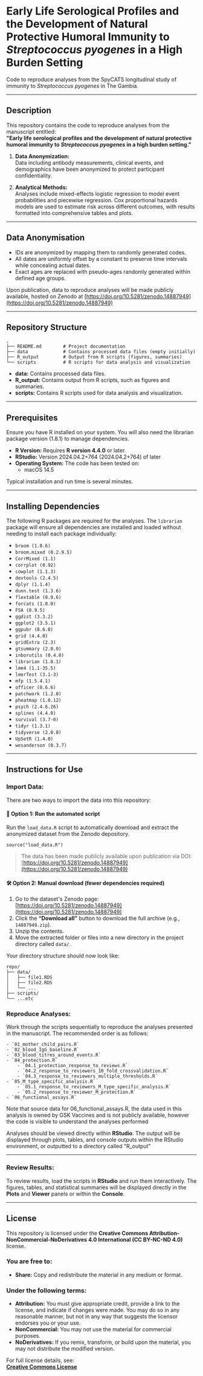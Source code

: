 # Early Life Serological Profiles and the Development of Natural Protective Humoral Immunity to *Streptococcus pyogenes* in a High Burden Setting 

Code to reproduce analyses from the SpyCATS longitudinal study of immunity to *Streptococcus pyogenes* in The Gambia.

---

## **Description**

This repository contains the code to reproduce analyses from the manuscript entitled:  
**"Early life serological profiles and the development of natural protective humoral immunity to *Streptococcus pyogenes* in a high burden setting."**

1. **Data Anonymization:**  
    Data including antibody measurements, clinical events, and demographics have been anonymized to protect participant confidentiality.

2. **Analytical Methods:**  
    Analyses include mixed-effects logistic regression to model event probabilities and piecewise regression. Cox proportional hazards models are used to estimate risk across different outcomes, with results formatted into comprehensive tables and plots.

---

## **Data Anonymisation**

- IDs are anonymized by mapping them to randomly generated codes.
- All dates are uniformly offset by a constant to preserve time intervals while concealing actual dates.
- Exact ages are replaced with pseudo-ages randomly generated within defined age groups.

Upon publication, data to reproduce analyses will be made publicly available, hosted on Zenodo at [https://doi.org/10.5281/zenodo.14887949](https://doi.org/10.5281/zenodo.14887949)

---

## **Repository Structure**

```
.
├── README.md        # Project documentation  
├── data             # Contains processed data files (empty initially)  
├── R_output         # Output from R scripts (figures, summaries)  
└── scripts          # R scripts for data analysis and visualization  
```
- **data:** Contains processed data files.  
- **R_output:** Contains output from R scripts, such as figures and summaries.  
- **scripts:** Contains R scripts used for data analysis and visualization.  

---

## **Prerequisites**

Ensure you have R installed on your system. You will also need the librarian package version (1.8.1) to manage dependencies.

- **R Version:** Requires **R version 4.4.0** or later.  
- **RStudio:** Version 2024.04.2+764 (2024.04.2+764) of later   
- **Operating System:** The code has been tested on:  
  - macOS 14.5  

Typical installation and run time is several minutes. 

---

## **Installing Dependencies**

The following R packages are required for the analyses. The `librarian` package will ensure all dependencies are installed and loaded without needing to install each package individually:

- `broom (1.0.6)`  
- `broom.mixed (0.2.9.5)`  
- `CorrMixed (1.1)`  
- `corrplot (0.92)`  
- `cowplot (1.1.3)` 
- `devtools (2.4.5)`
- `dplyr (1.1.4)`  
- `dunn.test (1.3.6)`  
- `flextable (0.9.6)`  
- `forcats (1.0.0)`  
- `FSA (0.9.5)`  
- `ggdist (3.3.2)`  
- `ggplot2 (3.5.1)`  
- `ggpubr (0.6.0)`  
- `grid (4.4.0)`  
- `gridExtra (2.3)`  
- `gtsummary (2.0.0)` 
- `inborutils (0.4.0)`
- `librarian (1.8.1)`  
- `lme4 (1.1-35.5)`  
- `lmerTest (3.1-3)`  
- `mfp (1.5.4.1)`  
- `officer (0.6.6)`  
- `patchwork (1.2.0)`  
- `pheatmap (1.0.12)`  
- `psych (2.4.6.26)`  
- `splines (4.4.0)`  
- `survival (3.7-0)`  
- `tidyr (1.3.1)`  
- `tidyverse (2.0.0)`  
- `UpSetR (1.4.0)`  
- `wesanderson (0.3.7)`  

---

## **Instructions for Use**

### **Import Data:**

There are two ways to import the data into this repository:

#### 🔁 **Option 1: Run the automated script**

Run the `load_data.R` script to automatically download and extract the anonymized dataset from the Zenodo depository.

`source("load_data.R")`

> The data has been made publicly available upon publication via DOI: [https://doi.org/10.5281/zenodo.14887949](https://doi.org/10.5281/zenodo.14887949)

#### 🛠 **Option 2: Manual download (fewer dependencies required)**

1. Go to the dataset's Zenodo page: [https://doi.org/10.5281/zenodo.14887949](https://doi.org/10.5281/zenodo.14887949)  
2. Click the **“Download all”** button to download the full archive (e.g., `14887949.zip`).  
3. Unzip the contents.  
4. Move the extracted folder or files into a new directory in the project directory called `data/`.

Your directory structure should now look like:

```
repo/
├── data/
│   ├── file1.RDS
│   ├── file2.RDS
│   └── ...
├── scripts/
└── ...etc
```



### **Reproduce Analyses:**

Work through the scripts sequentially to reproduce the analyses presented in the manuscript. The recommended order is as follows:

```
- `01_mother_child_pairs.R`  
- `02_blood_IgG_baseline.R`  
- `03_blood_titres_around_events.R`  
- `04_protection.R`  
    - `04.1_protection_response_to_reviews.R`
    - `04.2_response_to_reviewers_10_fold_crossvalidation.R`
    - `04.3_response_to_reviewers_multiple_thresholds.R`
- `05_M_type_specific_analysis.R`  
    - `05.1_response_to_reviewers_M_type_specific_analysis.R`
    - `05.2_response_to_reviewer_M_protection.R`
- `06_functional_assays.R`

```

Note that source data for 06_functional_assays.R, the data used in this analysis is owned by GSK Vaccines and is not publicly available, however the code is visible to understand the analyses performed

Analyses should be viewed directly within **RStudio**. The output will be displayed through plots, tables, and console outputs within the RStudio environment, or outputted to a directory called "R_output"

---

### **Review Results:**

To review results, load the scripts in **RStudio** and run them interactively. The figures, tables, and statistical summaries will be displayed directly in the **Plots** and **Viewer** panels or within the **Console**. 

---

## **License**

This repository is licensed under the **Creative Commons Attribution-NonCommercial-NoDerivatives 4.0 International (CC BY-NC-ND 4.0)** license.

### **You are free to:**

- **Share:** Copy and redistribute the material in any medium or format.

### **Under the following terms:**

- **Attribution:** You must give appropriate credit, provide a link to the license, and indicate if changes were made. You may do so in any reasonable manner, but not in any way that suggests the licensor endorses you or your use.  
- **NonCommercial:** You may not use the material for commercial purposes.  
- **NoDerivatives:** If you remix, transform, or build upon the material, you may not distribute the modified version.  

For full license details, see:  
**[Creative Commons License](https://creativecommons.org/licenses/by-nc-nd/4.0/)**  
